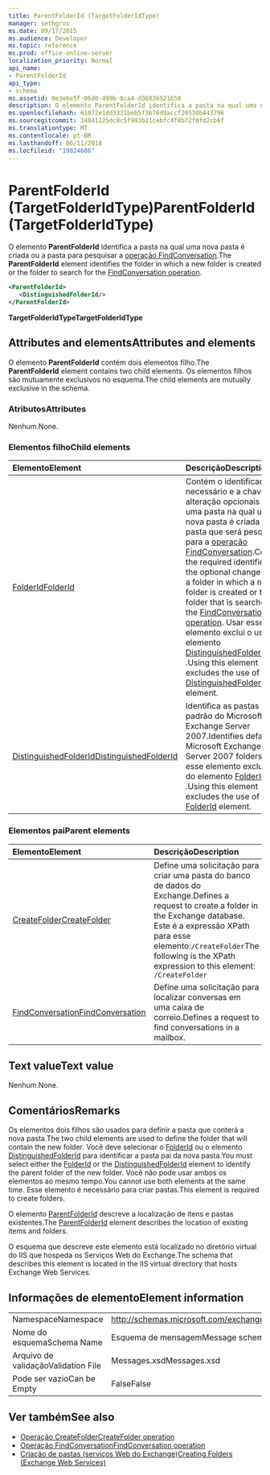 ```yaml
---
title: ParentFolderId (TargetFolderIdType)
manager: sethgros
ms.date: 09/17/2015
ms.audience: Developer
ms.topic: reference
ms.prod: office-online-server
localization_priority: Normal
api_name:
- ParentFolderId
api_type:
- schema
ms.assetid: 0e3e6e5f-06d0-499b-8ca4-d36036521658
description: O elemento ParentFolderId identifica a pasta na qual uma nova pasta é criada ou a pasta para pesquisar a operação FindConversation.
ms.openlocfilehash: 61072e1dd3321beb5f3b76d9accf20530b443796
ms.sourcegitcommit: 34041125dc8c5f993b21cebfc4f8b72f0fd2cb6f
ms.translationtype: MT
ms.contentlocale: pt-BR
ms.lasthandoff: 06/11/2018
ms.locfileid: "19824686"
---
```

# <a name="parentfolderid-targetfolderidtype"></a><span data-ttu-id="8c65e-103">ParentFolderId (TargetFolderIdType)</span><span class="sxs-lookup"><span data-stu-id="8c65e-103">ParentFolderId (TargetFolderIdType)</span></span>

<span data-ttu-id="8c65e-104">O elemento **ParentFolderId** identifica a pasta na qual uma nova pasta é criada ou a pasta para pesquisar a [operação FindConversation](findconversation-operation.md).</span><span class="sxs-lookup"><span data-stu-id="8c65e-104">The **ParentFolderId** element identifies the folder in which a new folder is created or the folder to search for the [FindConversation operation](findconversation-operation.md).</span></span>
  
```xml
<ParentFolderId>
   <DistinguishedFolderId/>
</ParentFolderId>
```

<span data-ttu-id="8c65e-105">**TargetFolderIdType**</span><span class="sxs-lookup"><span data-stu-id="8c65e-105">**TargetFolderIdType**</span></span>

## <a name="attributes-and-elements"></a><span data-ttu-id="8c65e-106">Attributes and elements</span><span class="sxs-lookup"><span data-stu-id="8c65e-106">Attributes and elements</span></span>

<span data-ttu-id="8c65e-107">O elemento **ParentFolderId** contém dois elementos filho.</span><span class="sxs-lookup"><span data-stu-id="8c65e-107">The **ParentFolderId** element contains two child elements.</span></span> <span data-ttu-id="8c65e-108">Os elementos filhos são mutuamente exclusivos no esquema.</span><span class="sxs-lookup"><span data-stu-id="8c65e-108">The child elements are mutually exclusive in the schema.</span></span> 
  
### <a name="attributes"></a><span data-ttu-id="8c65e-109">Atributos</span><span class="sxs-lookup"><span data-stu-id="8c65e-109">Attributes</span></span>

<span data-ttu-id="8c65e-110">Nenhum.</span><span class="sxs-lookup"><span data-stu-id="8c65e-110">None.</span></span>
  
### <a name="child-elements"></a><span data-ttu-id="8c65e-111">Elementos filho</span><span class="sxs-lookup"><span data-stu-id="8c65e-111">Child elements</span></span>

|<span data-ttu-id="8c65e-112">**Elemento**</span><span class="sxs-lookup"><span data-stu-id="8c65e-112">**Element**</span></span>|<span data-ttu-id="8c65e-113">**Descrição**</span><span class="sxs-lookup"><span data-stu-id="8c65e-113">**Description**</span></span>|
|:-----|:-----|
|[<span data-ttu-id="8c65e-114">FolderId</span><span class="sxs-lookup"><span data-stu-id="8c65e-114">FolderId</span></span>](folderid.md) <br/> |<span data-ttu-id="8c65e-115">Contém o identificador necessário e a chave de alteração opcionais de uma pasta na qual uma nova pasta é criada ou a pasta que será pesquisada para a [operação FindConversation](findconversation-operation.md).</span><span class="sxs-lookup"><span data-stu-id="8c65e-115">Contains the required identifier and the optional change key of a folder in which a new folder is created or the folder that is searched for the [FindConversation operation](findconversation-operation.md).</span></span> <span data-ttu-id="8c65e-116">Usar esse elemento exclui o uso do elemento [DistinguishedFolderId](distinguishedfolderid.md) .</span><span class="sxs-lookup"><span data-stu-id="8c65e-116">Using this element excludes the use of the [DistinguishedFolderId](distinguishedfolderid.md) element.</span></span>  <br/> |
|[<span data-ttu-id="8c65e-117">DistinguishedFolderId</span><span class="sxs-lookup"><span data-stu-id="8c65e-117">DistinguishedFolderId</span></span>](distinguishedfolderid.md) <br/> |<span data-ttu-id="8c65e-118">Identifica as pastas padrão do Microsoft Exchange Server 2007.</span><span class="sxs-lookup"><span data-stu-id="8c65e-118">Identifies default Microsoft Exchange Server 2007 folders.</span></span> <span data-ttu-id="8c65e-119">Usar esse elemento exclui o uso do elemento [FolderId](folderid.md) .</span><span class="sxs-lookup"><span data-stu-id="8c65e-119">Using this element excludes the use of the [FolderId](folderid.md) element.</span></span>  <br/> |
   
### <a name="parent-elements"></a><span data-ttu-id="8c65e-120">Elementos pai</span><span class="sxs-lookup"><span data-stu-id="8c65e-120">Parent elements</span></span>

|<span data-ttu-id="8c65e-121">**Elemento**</span><span class="sxs-lookup"><span data-stu-id="8c65e-121">**Element**</span></span>|<span data-ttu-id="8c65e-122">**Descrição**</span><span class="sxs-lookup"><span data-stu-id="8c65e-122">**Description**</span></span>|
|:-----|:-----|
|[<span data-ttu-id="8c65e-123">CreateFolder</span><span class="sxs-lookup"><span data-stu-id="8c65e-123">CreateFolder</span></span>](createfolder.md) <br/> |<span data-ttu-id="8c65e-124">Define uma solicitação para criar uma pasta do banco de dados do Exchange.</span><span class="sxs-lookup"><span data-stu-id="8c65e-124">Defines a request to create a folder in the Exchange database.</span></span>  <br/> <span data-ttu-id="8c65e-125">Este é a expressão XPath para esse elemento:`/CreateFolder`</span><span class="sxs-lookup"><span data-stu-id="8c65e-125">The following is the XPath expression to this element:  `/CreateFolder`</span></span> <br/> |
|[<span data-ttu-id="8c65e-126">FindConversation</span><span class="sxs-lookup"><span data-stu-id="8c65e-126">FindConversation</span></span>](findconversation.md) <br/> |<span data-ttu-id="8c65e-127">Define uma solicitação para localizar conversas em uma caixa de correio.</span><span class="sxs-lookup"><span data-stu-id="8c65e-127">Defines a request to find conversations in a mailbox.</span></span>  <br/> |
   
## <a name="text-value"></a><span data-ttu-id="8c65e-128">Text value</span><span class="sxs-lookup"><span data-stu-id="8c65e-128">Text value</span></span>

<span data-ttu-id="8c65e-129">Nenhum.</span><span class="sxs-lookup"><span data-stu-id="8c65e-129">None.</span></span>
  
## <a name="remarks"></a><span data-ttu-id="8c65e-130">Comentários</span><span class="sxs-lookup"><span data-stu-id="8c65e-130">Remarks</span></span>

<span data-ttu-id="8c65e-131">Os elementos dois filhos são usados para definir a pasta que conterá a nova pasta.</span><span class="sxs-lookup"><span data-stu-id="8c65e-131">The two child elements are used to define the folder that will contain the new folder.</span></span> <span data-ttu-id="8c65e-132">Você deve selecionar o [FolderId](folderid.md) ou o elemento [DistinguishedFolderId](distinguishedfolderid.md) para identificar a pasta pai da nova pasta.</span><span class="sxs-lookup"><span data-stu-id="8c65e-132">You must select either the [FolderId](folderid.md) or the [DistinguishedFolderId](distinguishedfolderid.md) element to identify the parent folder of the new folder.</span></span> <span data-ttu-id="8c65e-133">Você não pode usar ambos os elementos ao mesmo tempo.</span><span class="sxs-lookup"><span data-stu-id="8c65e-133">You cannot use both elements at the same time.</span></span> <span data-ttu-id="8c65e-134">Esse elemento é necessário para criar pastas.</span><span class="sxs-lookup"><span data-stu-id="8c65e-134">This element is required to create folders.</span></span> 
  
<span data-ttu-id="8c65e-135">O elemento [ParentFolderId](parentfolderid.md) descreve a localização de itens e pastas existentes.</span><span class="sxs-lookup"><span data-stu-id="8c65e-135">The [ParentFolderId](parentfolderid.md) element describes the location of existing items and folders.</span></span> 
  
<span data-ttu-id="8c65e-136">O esquema que descreve este elemento está localizado no diretório virtual do IIS que hospeda os Serviços Web do Exchange.</span><span class="sxs-lookup"><span data-stu-id="8c65e-136">The schema that describes this element is located in the IIS virtual directory that hosts Exchange Web Services.</span></span>
  
## <a name="element-information"></a><span data-ttu-id="8c65e-137">Informações de elemento</span><span class="sxs-lookup"><span data-stu-id="8c65e-137">Element information</span></span>

|||
|:-----|:-----|
|<span data-ttu-id="8c65e-138">Namespace</span><span class="sxs-lookup"><span data-stu-id="8c65e-138">Namespace</span></span>  <br/> |http://schemas.microsoft.com/exchange/services/2006/messages  <br/> |
|<span data-ttu-id="8c65e-139">Nome do esquema</span><span class="sxs-lookup"><span data-stu-id="8c65e-139">Schema Name</span></span>  <br/> |<span data-ttu-id="8c65e-140">Esquema de mensagem</span><span class="sxs-lookup"><span data-stu-id="8c65e-140">Message schema</span></span>  <br/> |
|<span data-ttu-id="8c65e-141">Arquivo de validação</span><span class="sxs-lookup"><span data-stu-id="8c65e-141">Validation File</span></span>  <br/> |<span data-ttu-id="8c65e-142">Messages.xsd</span><span class="sxs-lookup"><span data-stu-id="8c65e-142">Messages.xsd</span></span>  <br/> |
|<span data-ttu-id="8c65e-143">Pode ser vazio</span><span class="sxs-lookup"><span data-stu-id="8c65e-143">Can be Empty</span></span>  <br/> |<span data-ttu-id="8c65e-144">False</span><span class="sxs-lookup"><span data-stu-id="8c65e-144">False</span></span>  <br/> |
   
## <a name="see-also"></a><span data-ttu-id="8c65e-145">Ver também</span><span class="sxs-lookup"><span data-stu-id="8c65e-145">See also</span></span>

- [<span data-ttu-id="8c65e-146">Operação CreateFolder</span><span class="sxs-lookup"><span data-stu-id="8c65e-146">CreateFolder operation</span></span>](createfolder-operation.md)
- [<span data-ttu-id="8c65e-147">Operação FindConversation</span><span class="sxs-lookup"><span data-stu-id="8c65e-147">FindConversation operation</span></span>](findconversation-operation.md)
- [<span data-ttu-id="8c65e-148">Criação de pastas (serviços Web do Exchange)</span><span class="sxs-lookup"><span data-stu-id="8c65e-148">Creating Folders (Exchange Web Services)</span></span>](http://msdn.microsoft.com/library/3b15b0ec-8691-45ed-9a24-a91ff732d6cf%28Office.15%29.aspx)

